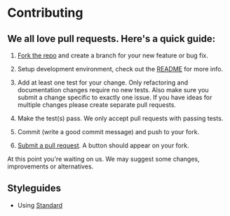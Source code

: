 # Contributing

## We all love pull requests. Here's a quick guide:

1. [Fork the repo](https://help.github.com/articles/fork-a-repo) and create a branch
for your new feature or bug fix.

2. Setup development environment, check out the [README](README.md) for more info.

3. Add at least one test for your change. Only refactoring and documentation changes
require no new tests. Also make sure you submit a change specific to exactly one issue. If you have ideas for multiple
changes please create separate pull requests.

4. Make the test(s) pass. We only accept pull requests with passing tests.

5. Commit (write a good commit message) and push to your fork.

6. [Submit a pull request](https://help.github.com/articles/about-pull-requests/). A button should
appear on your fork.

At this point you're waiting on us. We may suggest some changes, improvements or alternatives.

## Styleguides
* Using [Standard](https://github.com/standard/standard)
